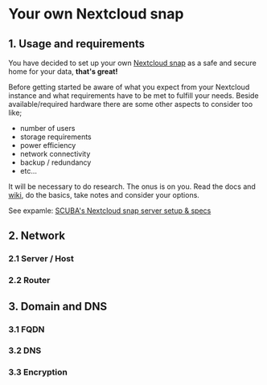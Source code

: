 # Your own Nextcloud snap

## 1. Usage and requirements
You have decided to set up your own [Nextcloud snap](https://github.com/nextcloud-snap/nextcloud-snap) as a safe and secure home for your data, **that's great!**

Before getting started be aware of what you expect from your Nextcloud instance and what requirements have to be met to fulfill your needs. 
Beside available/required hardware there are some other aspects to consider too like;
+ number of users
+ storage requirements
+ power efficiency
+ network connectivity
+ backup / redundancy
+ etc...

It will be necessary to do research. The onus is on you. Read the docs and [wiki](https://github.com/nextcloud-snap/nextcloud-snap/wiki), do the basics, take notes and consider your options.

See expamle: [SCUBA's Nextcloud snap server setup & specs](https://github.com/scubamuc/scubamuc.github.io)

## 2. Network
### 2.1 Server / Host
### 2.2 Router

## 3. Domain and DNS
### 3.1 FQDN
### 3.2 DNS
### 3.3 Encryption
